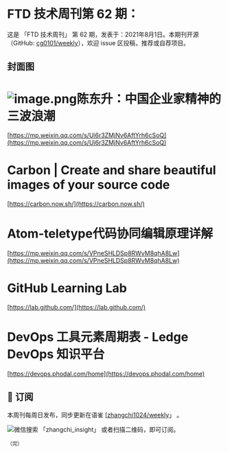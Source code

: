 # FTD 技术周刊第 62 期：
这是 「FTD 技术周刊」 第 62 期，发表于：2021年8月1日。本期刊开源（GitHub: [cg0101/weekly](https://github.com/cg0101/weekly)），欢迎 issue 区投稿，推荐或自荐项目。
## 封面图


# ![image.png](https://cdn.nlark.com/yuque/0/2020/png/132503/1606727204830-21f15ccf-9c10-4215-a523-ab8d50fc99cc.png#height=1620&id=VLVWu&margin=%5Bobject%20Object%5D&name=image.png&originHeight=1620&originWidth=1080&originalType=binary&size=2680450&status=done&style=none&width=1080)陈东升：中国企业家精神的三波浪潮
[https://mp.weixin.qq.com/s/Ui6r3ZMjNv6AftYrh6cSoQ](https://mp.weixin.qq.com/s/Ui6r3ZMjNv6AftYrh6cSoQ)<br />

# Carbon | Create and share beautiful images of your source code
[https://carbon.now.sh/](https://carbon.now.sh/)<br />

# Atom-teletype代码协同编辑原理详解
[https://mp.weixin.qq.com/s/VPneSHLDSp8RWvM8qhA8Lw](https://mp.weixin.qq.com/s/VPneSHLDSp8RWvM8qhA8Lw)
# 
# GitHub Learning Lab
[https://lab.github.com/](https://lab.github.com/)<br />

# DevOps 工具元素周期表 - Ledge DevOps 知识平台
[https://devops.phodal.com/home](https://devops.phodal.com/home)



## 📅 订阅
本周刊每周日发布，同步更新在语雀 [[zhangchi1024/weekly](https://www.yuque.com/zhangchi1024/weekly)」 。


微信搜索 「zhangchi_insight」 或者扫描二维码，即可订阅。
    <img src="https://cdn.nlark.com/yuque/0/2021/jpeg/132503/1640750963398-e8538e9e-6b96-46f7-abff-c93b56bdd377.jpeg?x-oss-process=image%2Fwatermark%2Ctype_d3F5LW1pY3JvaGVp%2Csize_36%2Ctext_5byg6amw%2Ccolor_FFFFFF%2Cshadow_50%2Ct_80%2Cg_se%2Cx_10%2Cy_10%2Fresize%2Cw_426%2Climit_0" style="float:left">
    
    （完）